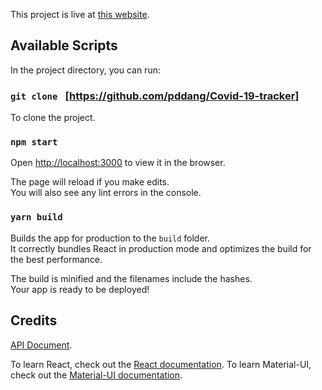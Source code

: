 This project is live at [this website](https://github.com/facebook/create-react-app).

## Available Scripts

In the project directory, you can run:

### `git clone ` [https://github.com/pddang/Covid-19-tracker]

To clone the project.<br />

### `npm start`

Open [http://localhost:3000](http://localhost:3000) to view it in the browser.<br />

The page will reload if you make edits.<br />
You will also see any lint errors in the console.

### `yarn build`

Builds the app for production to the `build` folder.<br />
It correctly bundles React in production mode and optimizes the build for the best performance.

The build is minified and the filenames include the hashes.<br />
Your app is ready to be deployed!


## Credits

[API Document](https://documenter.getpostman.com/view/10808728/SzS8rjbc?version=latest).

To learn React, check out the [React documentation](https://reactjs.org/).
To learn Material-UI, check out the [Material-UI documentation](https://material-ui.com).

